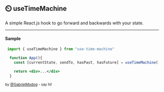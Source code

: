 ## ⏲️ useTimeMachine

A simple React.js hook to go forward and backwards with your state.

<hr>

#### Sample

```jsx
 import { useTimeMachine } from "use-time-machine"

  function App(){
    const [currentState, sendTo, hasPast, hasFuture] = useTimeMachine([...]);

    return <div>...</div>
  }
```

<sub> by [@GabrielModog](https://twitter.com/gabrielmodog) - say hi! </sub>
